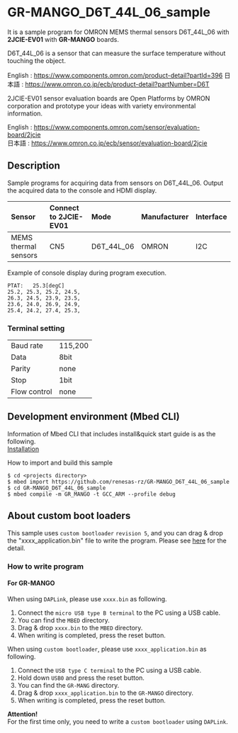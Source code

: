 # GR-MANGO_D6T_44L_06_sample
It is a sample program for OMRON MEMS thermal sensors D6T_44L_06 with **2JCIE-EV01** with **GR-MANGO** boards.

D6T_44L_06 is a sensor that can measure the surface temperature without touching the object.

English : https://www.components.omron.com/product-detail?partId=396
日本語 : https://www.omron.co.jp/ecb/product-detail?partNumber=D6T

2JCIE-EV01 sensor evaluation boards are Open Platforms by OMRON corporation and
prototype your ideas with variety environmental information.

English : https://www.components.omron.com/sensor/evaluation-board/2jcie  
日本語 : https://www.omron.co.jp/ecb/sensor/evaluation-board/2jcie  

## Description
Sample programs for acquiring data from sensors on D6T_44L_06.
Output the acquired data to the console and HDMI display.


|Sensor                      |Connect to 2JCIE-EV01|Mode         |Manufacturer      |Interface|
|:---------------------------|:--------------------|:------------|:-----------------|:--------|
|MEMS thermal sensors        |CN5                  |D6T_44L_06   |OMRON             |I2C      |


Example of console display during program execution.  
```
PTAT:   25.3[degC]
25.2, 25.3, 25.2, 24.5,
26.3, 24.5, 23.9, 23.5,
23.6, 24.0, 26.9, 24.9,
25.4, 24.2, 27.4, 25.3,
```

### Terminal setting
|             |         |
|:------------|:--------|
| Baud rate   | 115,200 |
| Data        | 8bit    |
| Parity      | none    |
| Stop        | 1bit    |
| Flow control| none    |


## Development environment (Mbed CLI)
Information of Mbed CLI that includes install&quick start guide is as the following.  
[Installation](https://github.com/ARMmbed/mbed-cli/blob/1.8.3/README.md#installation)  

How to import and build this sample  
```
$ cd <projects directory>
$ mbed import https://github.com/renesas-rz/GR-MANGO_D6T_44L_06_sample
$ cd GR-MANGO_D6T_44L_06_sample
$ mbed compile -m GR_MANGO -t GCC_ARM --profile debug
```

## About custom boot loaders
This sample uses ``custom bootloader`` ``revision 5``, and you can drag & drop the "xxxx_application.bin" file to write the program. Please see [here](https://github.com/d-kato/bootloader_d_n_d) for the detail.  
### How to write program
#### For GR-MANGO
When using ``DAPLink``, please use ``xxxx.bin`` as following.  
1. Connect the ``micro USB type B terminal`` to the PC using a USB cable.
2. You can find the ``MBED`` directory.
3. Drag & drop ``xxxx.bin`` to the ``MBED`` directory.  
4. When writing is completed, press the reset button.  

When using ``custom bootloader``, please use ``xxxx_application.bin`` as following.  
1. Connect the ``USB type C terminal`` to the PC using a USB cable.  
2. Hold down ``USB0`` and press the reset button.  
3. You can find the ``GR-MANG`` directory.  
4. Drag & drop ``xxxx_application.bin`` to the ``GR-MANGO`` directory.  
5. When writing is completed, press the reset button.  

**Attention!**  
For the first time only, you need to write a ``custom bootloader`` using ``DAPLink``.  
